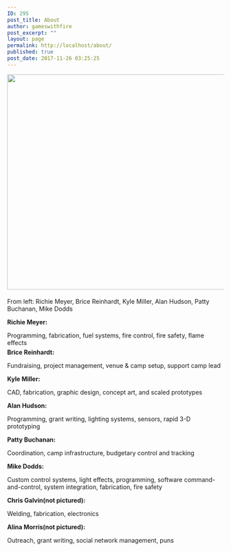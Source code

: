 ```yaml
---
ID: 295
post_title: About
author: gameswithfire
post_excerpt: ""
layout: page
permalink: http://localhost/about/
published: true
post_date: 2017-11-26 03:25:25
---
```

<img class="alignleft size-full wp-image-414" src="http://localhost/wp-content/uploads/2017/12/HellaScopeFP08-e1513903590250.jpg" alt="" width="800" height="500" style= "margin:0px 0px 5px;"/><p class="about_potluck">From left: Richie Meyer, Brice Reinhardt, Kyle Miller, Alan Hudson, Patty Buchanan, Mike Dodds</p>
<strong>Richie Meyer:</strong> 
<p class="potluck_skills" style= "margin:0px 0px 5px;">Programming, fabrication, fuel systems, fire control, fire safety, flame effects</p>
<strong>Brice Reinhardt:</strong> 
<p class="potluck_skills">Fundraising,  project management, venue & camp setup, support camp lead</p>
<strong>Kyle Miller: </strong>
<p class="potluck_skills">CAD, fabrication, graphic design, concept art, and scaled prototypes</p>
<strong>Alan Hudson:</strong> 
<p class="potluck_skills">Programming, grant writing, lighting systems, sensors, rapid 3-D prototyping</p>
<strong>Patty Buchanan:</strong> 
<p class="potluck_skills">Coordination, camp infrastructure, budgetary control and tracking</p>
<strong>Mike Dodds:</strong> 
<p class="potluck_skills">Custom control systems, light effects, programming, software command-and-control, system integration, fabrication, fire safety</p>
<strong>Chris Galvin(not pictured):</strong> 
<p class="potluck_skills">Welding, fabrication, electronics</p>
<strong>Alina Morris(not pictured):</strong> 
<p class="potluck_skills">Outreach, grant writing, social network management, puns</p>